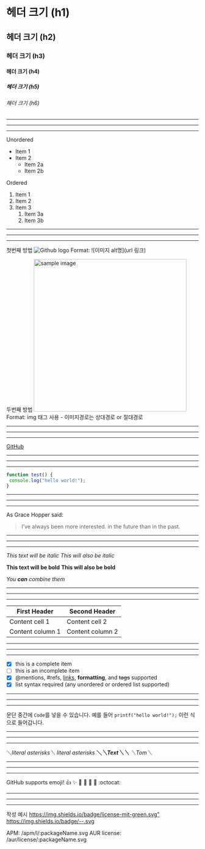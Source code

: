 # 헤더 크기 (h1) 
## 헤더 크기 (h2) 
### 헤더 크기 (h3) 
#### 헤더 크기 (h4) 
##### 헤더 크기 (h5) 
###### 해더 크기 (h6)


--- 
*** 
___


Unordered 
* Item 1 
* Item 2 
    * Item 2a 
    * Item 2b 

Ordered 
1. Item 1 
1. Item 2 
1. Item 3 
    1. Item 3a 
    1. Item 3b


--- 
*** 
___


첫번째 방법 
![Github logo](/images/markdown_logo.jpg) 
Format: ![이미지 alt명](url 링크) 

두번째 방법 
<a href="#"><img src="https://github.com/..각자절대경로../images/markdown_syntax.jpg" width="400px" alt="sample image"></a> 
Format: img 태그 사용 - 이미지경로는 상대경로 or 절대경로


--- 
*** 
___


[GitHub](http://github.com "깃허브")

--- 
*** 
___


```javascript 
function test() { 
 console.log("hello world!"); 
} 
```

--- 
*** 
___


As Grace Hopper said: 

> I’ve always been more interested. 
> in the future than in the past.

--- 
*** 
___


*This text will be italic* 
_This will also be italic_ 

**This text will be bold** 
__This will also be bold__ 

*You **can** combine them*

--- 
*** 
___

First Header | Second Header 
------------ | ------------- 
Content cell 1 | Content cell 2 
Content column 1 | Content column 2

--- 
*** 
___

- [x] this is a complete item 
- [ ] this is an incomplete item 
- [x] @mentions, #refs, [links](), **formatting**, and <del>tags</del> supported 
- [x] list syntax required (any unordered or ordered list supported)

--- 
*** 
___

문단 중간에 `Code`를 넣을 수 있습니다. 
예를 들어 `printf("hello world!");` 이런 식으로 들어갑니다.

--- 
*** 
___

＼*literal asterisks＼* 
*literal asterisks* 
__＼*＼*Text＼*＼*__ 
_＼_Tom＼__


--- 
*** 
___


GitHub supports emoji! 
:+1: :sparkles: :camel: :tada: 
:rocket: :metal: :octocat:


--- 
*** 
___


작성 예시 
<https://img.shields.io/badge/license-mit-green.svg"> 
https://img.shields.io/badge/--.svg 

APM: /apm/l/:packageName.svg 
AUR license: /aur/license/:packageName.svg




